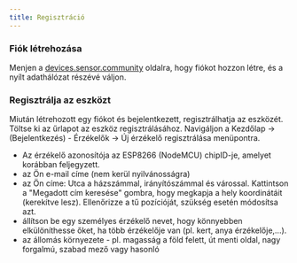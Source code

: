 ```yaml
---
title: Regisztráció
---
```


### Fiók létrehozása

Menjen a [devices.sensor.community](https://devices-test.sensor.community/register) oldalra, hogy fiókot hozzon létre, és a nyílt adathálózat részévé váljon.


### Regisztrálja az eszközt
Miután létrehozott egy fiókot és bejelentkezett, regisztrálhatja az eszközét. Töltse ki az űrlapot az eszköz regisztrálásához. Navigáljon a Kezdőlap -> (Bejelentkezés) - Érzékelők -> Új érzékelő regisztrálása menüpontra.

* Az érzékelő azonosítója az ESP8266 (NodeMCU) chipID-je, amelyet korábban feljegyzett.
* az Ön e-mail címe (nem kerül nyilvánosságra)
* az Ön címe: Utca a házszámmal, irányítószámmal és várossal. Kattintson a "Megadott cím keresése" gombra, hogy megkapja a hely koordinátáit (kerekítve lesz). Ellenőrizze a tű pozícióját, szükség esetén módosítsa azt.
* állítson be egy személyes érzékelő nevet, hogy könnyebben elkülöníthesse őket, ha több érzékelője van (pl. kert, anya érzékelője,...).
* az állomás környezete - pl. magasság a föld felett, út menti oldal, nagy forgalmú, szabad mező vagy hasonló
